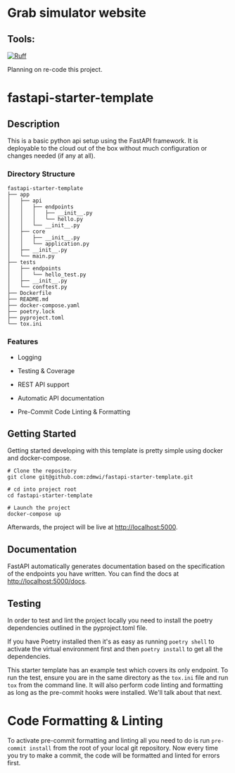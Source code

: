 # Grab simulator website

## Tools:

[![Ruff](https://img.shields.io/endpoint?url=https://raw.githubusercontent.com/astral-sh/ruff/main/assets/badge/v2.json)](https://github.com/astral-sh/ruff)


Planning on re-code this project.

# fastapi-starter-template


##  Description

This is a basic python api setup using the FastAPI framework. It is deployable to the cloud out of the box without much configuration or changes needed (if any at all).

###  Directory Structure
```
fastapi-starter-template
├── app
│   ├── api
│   │   ├── endpoints
│   │   │   ├── __init__.py
│   │   │   └── hello.py
│   │   └── __init__.py
│   ├── core
│   │   ├── __init__.py
│   │   └── application.py
│   ├── __init__.py
│   └── main.py
├── tests
│   ├── endpoints
│   │   └── hello_test.py
│   ├── __init__.py
│   └── conftest.py
├── Dockerfile
├── README.md
├── docker-compose.yaml
├── poetry.lock
├── pyproject.toml
└── tox.ini
```

###  Features

-  Logging

-  Testing & Coverage

-  REST API support

-  Automatic API documentation

-  Pre-Commit Code Linting & Formatting

##  Getting Started

Getting started developing with this template is pretty simple using docker and docker-compose.

```shell script
# Clone the repository
git clone git@github.com:zdmwi/fastapi-starter-template.git

# cd into project root
cd fastapi-starter-template

# Launch the project
docker-compose up
```

Afterwards, the project will be live at [http://localhost:5000](http://localhost:5000).

## Documentation

FastAPI automatically generates documentation based on the specification of the endpoints you have written. You can find the docs at [http://localhost:5000/docs](http://localhost:5000/docs).

## Testing

In order to test and lint the project locally you need to install the poetry dependencies outlined in the pyproject.toml file.

If you have Poetry installed then it's as easy as running `poetry shell` to activate the virtual environment first and then `poetry install` to get all the dependencies.

This starter template has an example test which covers its only endpoint. To run the test, ensure you are
in the same directory as the `tox.ini` file and run `tox` from the command line. It will also perform code
linting and formatting as long as the pre-commit hooks were installed. We'll talk about that next.

# Code Formatting & Linting

To activate pre-commit formatting and linting all you need to do is run `pre-commit install` from the root of your local git repository. Now
every time you try to make a commit, the code will be formatted and linted for errors first.
